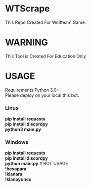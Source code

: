 # WTScrape
This Repo Created For Wolfteam Game.
# WARNING
This Tool is Created For Education Only
# USAGE
Requirements Python 3.0+ 
<br>
Please deploy on your local this bot.
<br>
<h3>Linux</h3>
<b>pip install requests</b>
<br>
<b>pip install discordpy</b>
<br>
<b>python3 main.py</b>
<br>
<h3>Windows</h3>
<b>pip install requests</b>
<br>
<b>pip install discordpy</b>
<br>
<b>python main.py</b>
# BOT USAGE
<br>
<b>!hesapara <NICKNAME></b>
<br>
<b>!klanara <CLANNAME></b>
<br>
<b>!klanoyuncu <CLANNAME></b>
<br>
